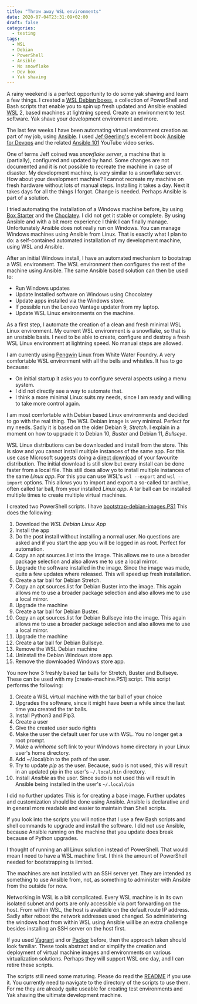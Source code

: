 ```yaml
---
title: "Throw away WSL environments"
date: 2020-07-04T23:31:09+02:00
draft: false
categories:
  - testing
tags:
  - WSL
  - Debian
  - PowerShell
  - Ansible
  - No snowflake
  - Dev box
  - Yak shaving
---
```


A rainy weekend is a perfect opportunity to do some yak shaving and learn a few things. I created
a [WSL Debian boxes](https://github.com/nicenemo/wsl-debian-boxes), a collection of PowerShell and Bash scripts
that enable you to spin up fresh updated and Ansible enabled [WSL](https://en.wikipedia.org/wiki/Windows_Subsystem_for_Linux) 2, based machines at lightning speed. Create an environment to test software. Yak shave your development environment and more.

<!-- More -->

The last few weeks I have been automating virtual environment creation as part of my job,
using [Ansible](https://www.ansible.com/).
I used [Jef Geerling's](https://www.jeffgeerling.com/) excellent book
[Ansible for Devops](https://leanpub.com/ansible-for-devops)
and the related [Ansible 101](https://www.youtube.com/playlist?list=PL2_OBreMn7FqZkvMYt6ATmgC0KAGGJNAN) YouTube video series.

One of terms Jeff coined was _snowflake server_, a machine that is (partially),
configured and updated by hand. Some changes are not documented and it is not possible to recreate the machine in case of disaster. My development machine, is very similar to a snowflake server. How about your development machine?
I cannot recreate my machine on fresh hardware without lots of manual steps. Installing it takes a day.  Next it takes days for all the things I forgot. Change is needed. Perhaps Ansible is part of a solution.

I tried automating the installation of a Windows machine before, by using [Box Starter](https://boxstarter.org/)
and the [Choclatey](https://chocolatey.org/). I did not get it stable or complete.
By using Ansible and with a bit more experience I think I can finally manage.
Unfortunately Ansible does not really run on Windows.
You can manage Windows machines using Ansible from Linux.
That is exactly what I plan to do: a self-contained automated installation of my development machine, using WSL and Ansible.

After an initial Windows install, I have an automated mechanism to bootstrap a WSL environment.
The WSL environment then configures the rest of the machine using Ansible. The same Ansible based solution can then be used to:

* Run Windows updates
* Update Installed software on Windows using Chocolatey
* Update apps installed via the Windows store.
* If possible run the Lenovo Vantage updater from my laptop.
* Update WSL Linux environments on the machine.

As a first step, I automate the creation of a clean and fresh minimal WSL Linux environment.
My current WSL environment is a snowflake, so that is an unstable basis. I need to be able to create, configure and destroy a fresh WSL Linux environment at lightning speed. No manual steps are allowed.

I am currently using [Pengwin](https://github.com/WhitewaterFoundry) Linux from White Water Foundry.
A very comfortable WSL environment with all the bells and whistles. It has to go because:

* On initial startup it asks you to configure several aspects using a menu system.
* I did not directly see a way to automate that.
* I think a more minimal Linux suits my needs, since I am ready and willing to take more control again.

I am most comfortable with Debian based Linux environments and decided to go with the real thing. The WSL
Debian image is very minimal. Perfect for my needs. Sadly it is based on the older Debian 9, _Stretch_. I explain in a moment on how to upgrade it to Debian 10, _Buster_ and Debian 11, _Bullseye_.

WSL Linux distributions can be downloaded and install from the store.
This is slow and you cannot install multiple instances of the same app.
For this use case Microsoft suggests doing a
[direct download](https://docs.microsoft.com/en-us/windows/wsl/install-manual)
of your favourite distribution. The initial download is still slow but every install can be done faster from a local file. This still does allow yo to install multiple instances of the same _Linux app_. For this you can use WSL's `wsl --export` and `wsl --import` options. This allows you to import and export a so-called tar archive, often called tar ball, from your installed _Linux app_. A tar ball can be installed multiple times to create multiple virtual machines.

I created two PowerShell scripts. I have [bootstrap-debian-images.PS1](https://github.com/nicenemo/wsl-debian-boxes/blob/develop/bootstrap-debian-images.PS1) This does the following:

1. Download the _WSL Debian Linux App_
2. Install the app
3. Do the post install without installing a normal user. No questions are asked and if you start the app you will be logged in as root. Perfect for automation.
4. Copy an apt sources.list into the image. This allows me to use a broader package selection and also allows me to use a local mirror.
5. Upgrade the software installed in the image. Since the image was made, quite a few updates where released. This will speed up fresh installation.
6. Create a tar ball for Debian Stretch.
7. Copy an apt sources.list for Debian Buster into the image. This again allows me to use a broader package selection and also allows me to use a local mirror.
8. Upgrade the machine
9. Create a tar ball for Debian Buster.
10. Copy an apt sources.list for Debian Bullseye into the image. This again allows me to use a broader package selection and also allows me to use a local mirror.
11. Upgrade the machine
12. Create a tar ball for Debian Bullseye.
13. Remove the WSL Debian machine
14. Uninstall the Debian Windows store app.
15. Remove the downloaded Windows store app.

You now how 3 freshly baked tar balls for Stretch, Buster and Bullseye.
These can be used with my [create-machine.PS1] script. This script performs the following:

1. Create a WSL virtual machine with the tar ball of your choice
2. Upgrades the software, since it might have been a while since the last time you created the tar balls.
3. Install Python3 and Pip3.
4. Create a user
5. Give the created user sudo rights
6. Make the user the default user for use with WSL. You no longer get a root prompt.
7. Make a _winhome_ soft link to your Windows home directory in your Linux user's home directory.
8. Add ~/.local/bin to the path of the user.
9. Try to update _pip_ as the user. Because, sudo is not used, this will result in an updated pip in the user's `~/.local/bin` directory.
10. Install _Ansible_ as the user. Since sudo is not used this will result in Ansible being installed in the user's `~/.local/bin`

I did no further updates This is for creating a base image.
Further updates and customization should be done using Ansible.
Ansible is declarative and in general more readable and easier to maintain than Shell scripts.

If you look into the scripts you will notice that I use a few Bash scripts and shell commands to upgrade and install the software. I did not use Ansible, because Ansible running on the machine that you update does break because of Python upgrades.

I thought of running an all Linux solution instead of PowerShell. That would mean I need to have a WSL machine first. I think the amount of PowerShell needed for bootstrapping is limited. 

The machines are not installed with an SSH server yet. They are intended as something to use Ansible from, not, as something to administer with Ansible from the outside for now. 

Networking in WSL is a bit complicated. Every WSL machine is in its own isolated subnet and ports are only accessible via port forwarding on the host. From within WSL, the host is available on the default route IP address. Sadly after reboot the network addresses used changed. So administering the windows host from within WSL using Ansible will be an extra challenge besides installing an SSH server on the host first.

If you used [Vagrant](https://www.vagrantup.com/) and or [Packer](https://www.packer.io/) before, then the approach taken should look familiar. These tools abstract and or simplify the creation and deployment of virtual machine images and environments on various virtualization solutions. Perhaps they will support WSL one day, and I can retire these scripts. 

The scripts still need some maturing.
Please do read the [README](https://github.com/nicenemo/wsl-debian-boxes/blob/develop/README.md)
if you use it.
You currently need to navigate to the directory of the scripts to use them.
For me they are already quite useable for creating test environments and
Yak shaving the ultimate development machine.

